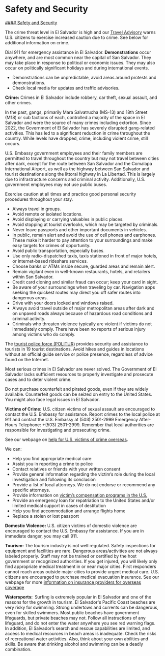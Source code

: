 # Safety and Security

[#### Safety and Security](javascript:void(0); "Safety and Security")

The crime threat level in El Salvador is high and our [Travel Advisory](https://travel.state.gov/content/travel/en/international-travel/International-Travel-Country-Information-Pages/ElSalvador.html "El Salvador Travel Advisory") warns U.S. citizens to exercise increased caution due to crime. See below for additional information on crime.

Dial 911 for emergency assistance in El Salvador. **Demonstrations** occur anywhere, and are most common near the capital of San Salvador. They may take place in response to political or economic issues. They may also occur on politically significant holidays and during international events.

* Demonstrations can be unpredictable, avoid areas around protests and demonstrations.
* Check local media for updates and traffic advisories.

**Crime:** Crimes in El Salvador include robbery, car theft, sexual assault, and other crimes.

In the past, gangs, primarily Mara Salvatrucha (MS-13) and 18th Street (M18) or sub factions of each, controlled a majority of the space in El Salvador and were the source of many crimes including extortion. Since 2022, the Government of El Salvador has severely disrupted gang-related activities. This has led to a significant reduction in crime throughout the country. While levels have dropped, crime, including violent crime, still occurs.

U.S. Embassy government employees and their family members are permitted to travel throughout the country but may not travel between cities after dark, except for the route between San Salvador and the Comalapa International Airport, as well as the highway between San Salvador and tourist destinations along the littoral highway in La Libertad. This is largely due to infrastructure concerns and criminal activity. Additionally, U.S. government employees may not use public buses.

Exercise caution at all times and practice good personal security procedures throughout your stay.

* Always travel in groups.
* Avoid remote or isolated locations.
* Avoid displaying or carrying valuables in public places.
* Avoid stopping at tourist overlooks, which may be targeted by criminals.
* Never leave passports and other important documents in vehicles.
* In public, remain alert and avoid the use of cell phones and earphones. These make it harder to pay attention to your surroundings and make easy targets for crimes of opportunity.
* Avoid public transportation, especially buses.
* Use only radio-dispatched taxis, taxis stationed in front of major hotels, or internet-based rideshare services.
* Choose banks or ATMs inside secure, guarded areas and remain alert.
* Remain vigilant even in well-known restaurants, hotels, and retailers within San Salvador.
* Credit card cloning and similar fraud can occur; keep your card in sight.
* Be aware of your surroundings when traveling by car. Navigation apps seeking the quickest routes may direct you off safer routes into dangerous areas.
* Drive with your doors locked and windows raised.
* Always avoid travel outside of major metropolitan areas after dark and on unpaved roads always because of hazardous road conditions and criminal activity.
* Criminals who threaten violence typically are violent if victims do not immediately comply. There have been no reports of serious injury among victims who do comply.

The [tourist police force (POLITUR)](https://travel.state.gov/content/travel/en/international-travel/International-Travel-Country-Information-Pages/ElSalvador.html#ExternalPopup) provides security and assistance to tourists in 19 tourist destinations. Avoid hikes and guides in locations without an official guide service or police presence, regardless of advice found on the Internet.

Most serious crimes in El Salvador are never solved. The Government of El Salvador lacks sufficient resources to properly investigate and prosecute cases and to deter violent crime.

Do not purchase counterfeit and pirated goods, even if they are widely available. Counterfeit goods can be seized on entry to the United States. You might also face legal issues in El Salvador.

**Victims of Crime:** U.S. citizen victims of sexual assault are encouraged to contact the U.S. Embassy for assistance. Report crimes to the local police at 911 and contact the U.S. Embassy at (503) 2501-2999 Emergency After-Hours Telephone: +(503) 2501-2999. Remember that local authorities are responsible for investigating and prosecuting crime.

See our webpage on [help for U.S. victims of crime overseas](https://travel.state.gov/content/travel/en/international-travel/emergencies/crime.html).

We can:

* Help you find appropriate medical care
* Assist you in reporting a crime to police
* Contact relatives or friends with your written consent
* Provide general information regarding the victim’s role during the local investigation and following its conclusion
* Provide a list of local attorneys. We do not endorse or recommend any specific attorneys.
* Provide information on [victim’s compensation programs in the U.S.](https://travel.state.gov/content/travel/en/international-travel/emergencies/crime.html)
* Provide an emergency loan for repatriation to the United States and/or limited medical support in cases of destitution
* Help you find accommodation and arrange flights home
* Replace a stolen or lost passport

**Domestic Violence:** U.S. citizen victims of domestic violence are encouraged to contact the U.S. Embassy for assistance. If you are in immediate danger, you may call 911.

**Tourism:** The tourism industry is not well regulated. Safety inspections for equipment and facilities are rare. Dangerous areas/activities are not always labeled properly. Staff may not be trained or certified by the host government or recognized authorities. If you get injured, you will likely only find appropriate medical treatment in or near major cities. First responders cannot reach areas outside major cities to provide urgent medical care. U.S. citizens are encouraged to purchase medical evacuation insurance. See our webpage for more [information on insurance providers for overseas coverage](https://travel.state.gov/content/travel/en/international-travel/before-you-go/your-health-abroad/Insurance_Coverage_Overseas.html)

**Watersports:**  Surfing is extremely popular in El Salvador and one of the reasons for the growth in tourism. El Salvador's Pacific Coast beaches are very risky for swimming. Strong undertows and currents can be dangerous, even for skilled swimmers. Most public beaches have government lifeguards, but private beaches may not. Follow all instructions of any lifeguard, and do not enter the water anywhere you see red warning flags. In addition, El Salvador’s search and rescue capabilities are limited, and access to medical resources in beach areas is inadequate. Check the risks of recreational water activities. Also, think about your own abilities and skills. Be aware that drinking alcohol and swimming can be a deadly combination.